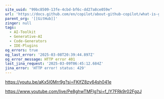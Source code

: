 ```yaml
---
site_uuid: "99bc8509-13fe-4cbd-bf6c-dd27a8ce059e"
url: 'https://docs.github.com/en/copilot/about-github-copilot/what-is-github-copilot'
parent_org: '[[GitHub]]'
zinger: null
tags:
  - AI-Toolkit
  - Generative-AI
  - Code-Generators
  - IDE-Plugins
og_errors: true
og_last_error: '2025-03-08T20:39:44.897Z'
og_error_message: HTTP error 401
last_jina_request: '2025-03-09T06:45:12.684Z'
jina_error: 'HTTP error! status: 429'
---
```




https://youtu.be/aKx5I0Mrr9g?si=FKlfZ8zy64sh041e

https://www.youtube.com/live/Pe8ghwTMFlg?si=f_lY7FRk9r02FgzJ
